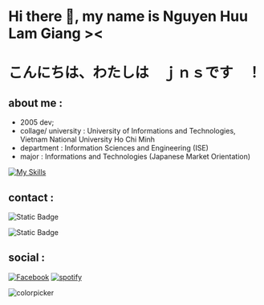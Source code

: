 # Hi there 👋, my name is Nguyen Huu Lam Giang ><
# こんにちは、わたしは　ｊｎｓです　！
## about me :
- 2005 dev;
- collage/ university : University of Informations and Technologies, Vietnam National University Ho Chi Minh
- department : Information Sciences and Engineering (ISE)
- major : Informations and Technologies (Japanese Market Orientation)

[![My Skills](https://skillicons.dev/icons?i=py,java,kotlin,linux,cs,cpp,powershell)](https://skillicons.dev)

## contact :
![Static Badge](https://img.shields.io/badge/discord-jnsss__new-blue)

![Static Badge](https://img.shields.io/badge/email-giangtemp225%40gmail.com-cyan)


## social :
[![Facebook](https://img.shields.io/badge/Facebook-%231877F2.svg?logo=Facebook&logoColor=white)](https://facebook.com/llcdjns)
[![spotify](https://img.shields.io/badge/Spotify-%231ED760?&style=flat-square&logo=spotify&logoColor=white)](https://open.spotify.com/user/314i44rwsen4axs4kpaolrn52ctq?si=b8450051242a458d)

![colorpicker](https://media.tenor.com/thvZXbONJO4AAAAC/amelia-watson.gif 'Amelia Waston 4life')
<!-- **sillygiang2f5/sillygiang2f5** is a ✨ _special_ ✨ repository because its `README.md` (this file) appears on your GitHub profile. -->

<!-- Here are some ideas to get you started: -->

